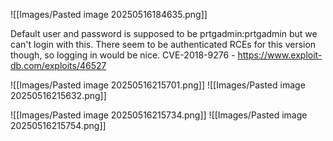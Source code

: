
![[Images/Pasted image 20250516184635.png]]

Default user and password is supposed to be prtgadmin:prtgadmin but we can't login with this. There seem to be authenticated RCEs for this version though, so logging in would be nice.
CVE-2018-9276 - https://www.exploit-db.com/exploits/46527

![[Images/Pasted image 20250516215701.png]]
![[Images/Pasted image 20250516215632.png]]

![[Images/Pasted image 20250516215734.png]]
![[Images/Pasted image 20250516215754.png]]